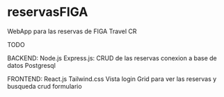 # reservasFIGA

WebApp para las reservas de FIGA Travel CR

TODO

BACKEND:
Node.js Express.js:
CRUD de las reservas
conexion a base de datos Postgresql

FRONTEND:
React.js Tailwind.css
Vista login
Grid para ver las reservas y busqueda
crud formulario
